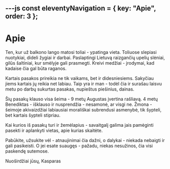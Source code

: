 ---js
const eleventyNavigation = {
	key: "Apie",
	order: 3
};
---
# Apie

Ten, kur už balkono lango matosi toliai - ypatinga vieta. Toliuose slepiasi nuotykiai, dideli žygiai ir darbai. Paslaptingi Lietuvą raizgančių upelių slėniai, gilūs šaltiniai, kur smėlyje gali prasmegti. Kreivi medžiai - įrodymai, kad kadaise čia gal būta raganos.

Kartais pasakos prireikia ne tik vaikams, bet ir didesniesiems. Sakyčiau jiems kartais jų reikia net labiau. Taip yra ir man - todėl čia ir surašau laisvu metu po darbų sukurtas pasakas, nupieštus piešinius, dainas.

Šių pasakų klauso visa šeima - 9 metų Augustas įvertina rašliavą. 4 metų Benediktas - išklauso ir nusprendžia - nesamonė, ar visgi ne. Žmona - šeimoje akivaizdžiai labiausiai morališkai subrendusi asmenybė, tik šypteli, bet kartais šypteli stipriau.

Kai kurios iš pasakų turi ir žemėlapius - savaitgalį galima jais pamėginti pasekti ir aplankyti vietas, apie kurias skaitėte.

Pabūkite, užsukite vėl - atnaujinimai čia dažni, o dalykai - niekada nebaigti ir gali pasikeisti. O jei esate suaugęs - pažadu, niekas nesužinos, čia visi paskendę sutemose.

Nuoširdžiai jūsų,
Kasparas
